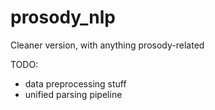 # prosody_nlp
Cleaner version, with anything prosody-related

TODO:
- data preprocessing stuff
- unified parsing pipeline
